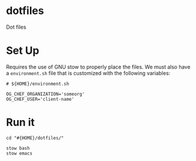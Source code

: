 # dotfiles
Dot files

# Set Up
Requires the use of GNU stow to properly place the files.
We must also have a `environment.sh` file that is customized with the following
variables:
```
# ${HOME}/environment.sh

OG_CHEF_ORGANIZATION='someorg'
OG_CHEF_USER='client-name'
```

# Run it

```
cd "#{HOME}/dotfiles/"

stow bash
stow emacs
```
